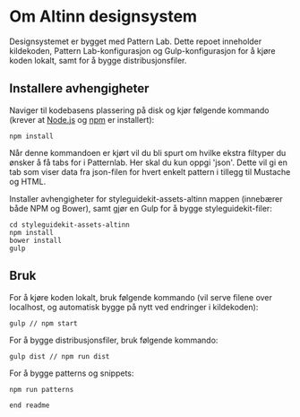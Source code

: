 # Om Altinn designsystem

Designsystemet er bygget med Pattern Lab. Dette repoet inneholder kildekoden, Pattern Lab-konfigurasjon og Gulp-konfigurasjon for å kjøre koden lokalt, samt for å bygge distribusjonsfiler.

## Installere avhengigheter

Naviger til kodebasens plassering på disk og kjør følgende kommando (krever at [Node.js](https://github.com/nodejs/node) og [npm](https://github.com/npm/npm) er installert):

```
npm install
```
Når denne kommandoen er kjørt vil du bli spurt om hvilke ekstra filtyper du ønsker å få tabs for i Patternlab. Her skal du kun oppgi 'json'. Dette vil gi en tab som viser data fra json-filen for hvert enkelt pattern i tillegg til Mustache og HTML.

Installer avhengigheter for styleguidekit-assets-altinn mappen (innebærer både NPM og Bower), samt gjør en Gulp for å bygge styleguidekit-filer:

```
cd styleguidekit-assets-altinn
npm install
bower install
gulp
```

## Bruk

For å kjøre koden lokalt, bruk følgende kommando (vil serve filene over localhost, og automatisk bygge på nytt ved endringer i kildekoden):

```
gulp // npm start
```

For å bygge distribusjonsfiler, bruk følgende kommando:

```
gulp dist // npm run dist
```

For å bygge patterns og snippets:

```
npm run patterns

end readme
```
